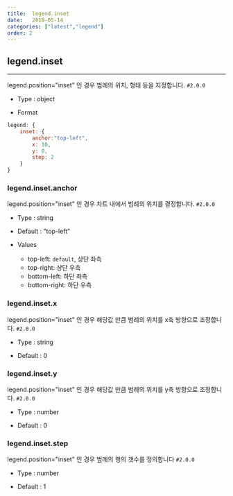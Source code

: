 ```yaml
---
title:  legend.inset
date:   2018-05-14
categories: ["latest","legend"]
order: 2
---
```


## legend.inset
---

legend.position="inset" 인 경우 범례의 위치, 형태 등을 지정합니다.
`#2.0.0`

* Type : object

* Format
```javascript
legend: {
	inset: {
		anchor:"top-left",
		x: 10,
		y: 0,
		step: 2
	}
}
```

### legend.inset.anchor

legend.position="inset" 인 경우 차트 내에서 범례의 위치를 ​​결정합니다.
`#2.0.0`

* Type : string

* Default : "top-left"

* Values

	* top-left: `default`, 상단 좌측
	* top-right: 상단 우측
	* bottom-left: 하단 좌측
	* bottom-right: 하단 우측

### legend.inset.x

legend.position="inset" 인 경우 해당값 만큼 범례의 위치를 x축 방향으로 조정합니다.
`#2.0.0`

* Type : string

* Default : 0

### legend.inset.y

legend.position="inset" 인 경우 해당값 만큼 범례의 위치를 y축 방향으로 조정합니다.
`#2.0.0`

* Type : number

* Default : 0

### legend.inset.step

legend.position="inset" 인 경우 범례의 행의 갯수를 정의합니다 
`#2.0.0`

* Type : number

* Default : 1

